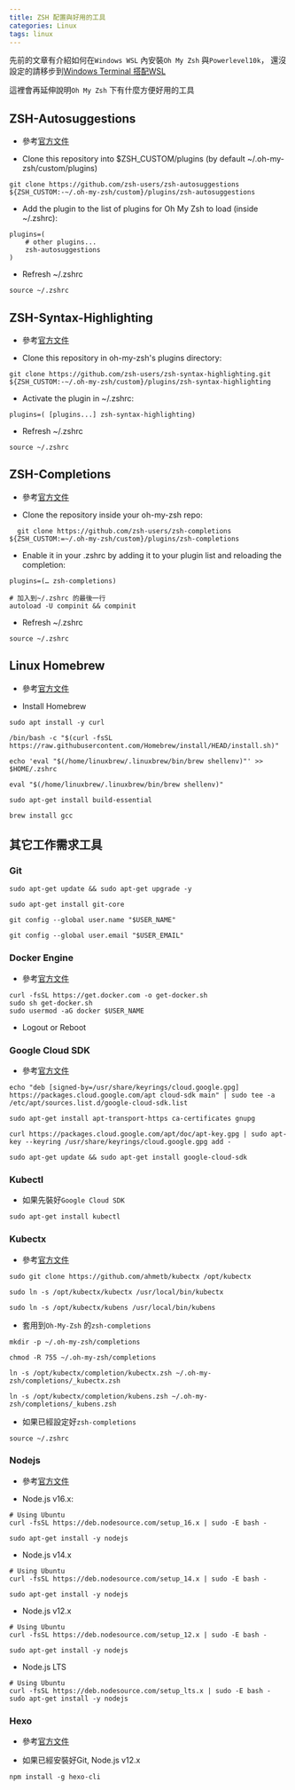 ```yaml
---
title: ZSH 配置與好用的工具
categories: Linux
tags: linux
---
```

先前的文章有介紹如何在`Windows WSL` 內安裝`Oh My Zsh` 與`Powerlevel10k`，
還沒設定的請移步到[Windows Terminal 搭配WSL](https://shoudevops.github.io/Windows/wsl-terminal/)

這裡會再延伸說明`Oh My Zsh` 下有什麼方便好用的工具

## ZSH-Autosuggestions

* 參考[官方文件](https://github.com/zsh-users/zsh-autosuggestions)

* Clone this repository into $ZSH_CUSTOM/plugins (by default ~/.oh-my-zsh/custom/plugins)

```shell
git clone https://github.com/zsh-users/zsh-autosuggestions ${ZSH_CUSTOM:-~/.oh-my-zsh/custom}/plugins/zsh-autosuggestions
```

* Add the plugin to the list of plugins for Oh My Zsh to load (inside ~/.zshrc):

```.zshrc
plugins=( 
    # other plugins...
    zsh-autosuggestions
)
```

* Refresh ~/.zshrc

```shell
source ~/.zshrc
```

## ZSH-Syntax-Highlighting

* 參考[官方文件](https://github.com/zsh-users/zsh-syntax-highlighting)

* Clone this repository in oh-my-zsh's plugins directory:

```shell
git clone https://github.com/zsh-users/zsh-syntax-highlighting.git ${ZSH_CUSTOM:-~/.oh-my-zsh/custom}/plugins/zsh-syntax-highlighting
```

* Activate the plugin in ~/.zshrc:

```.zshrc
plugins=( [plugins...] zsh-syntax-highlighting)
```

* Refresh ~/.zshrc

```shell
source ~/.zshrc
```

## ZSH-Completions

* 參考[官方文件](https://github.com/zsh-users/zsh-completions)

* Clone the repository inside your oh-my-zsh repo:

```shell
  git clone https://github.com/zsh-users/zsh-completions ${ZSH_CUSTOM:=~/.oh-my-zsh/custom}/plugins/zsh-completions
```

* Enable it in your .zshrc by adding it to your plugin list and reloading the completion:

```./zshrc
plugins=(… zsh-completions)

# 加入到~/.zshrc 的最後一行
autoload -U compinit && compinit
```

* Refresh ~/.zshrc

```shell
source ~/.zshrc
```

## Linux Homebrew

* 參考[官方文件](https://brew.sh/)

* Install Homebrew

```shell
sudo apt install -y curl

/bin/bash -c "$(curl -fsSL https://raw.githubusercontent.com/Homebrew/install/HEAD/install.sh)"

echo 'eval "$(/home/linuxbrew/.linuxbrew/bin/brew shellenv)"' >> $HOME/.zshrc

eval "$(/home/linuxbrew/.linuxbrew/bin/brew shellenv)"

sudo apt-get install build-essential

brew install gcc
```

## 其它工作需求工具

### Git

```shell
sudo apt-get update && sudo apt-get upgrade -y

sudo apt-get install git-core

git config --global user.name "$USER_NAME"

git config --global user.email "$USER_EMAIL"
```

### Docker Engine

* 參考[官方文件](https://docs.docker.com/engine/install/ubuntu/)

```shell
curl -fsSL https://get.docker.com -o get-docker.sh
sudo sh get-docker.sh
sudo usermod -aG docker $USER_NAME
```

* Logout or Reboot

### Google Cloud SDK

* 參考[官方文件](https://cloud.google.com/sdk/docs/install)

```shell
echo "deb [signed-by=/usr/share/keyrings/cloud.google.gpg] https://packages.cloud.google.com/apt cloud-sdk main" | sudo tee -a /etc/apt/sources.list.d/google-cloud-sdk.list

sudo apt-get install apt-transport-https ca-certificates gnupg

curl https://packages.cloud.google.com/apt/doc/apt-key.gpg | sudo apt-key --keyring /usr/share/keyrings/cloud.google.gpg add -

sudo apt-get update && sudo apt-get install google-cloud-sdk
```

### Kubectl

* 如果先裝好`Google Cloud SDK`

```shell
sudo apt-get install kubectl
```

### Kubectx

* 參考[官方文件](https://cloud.google.com/sdk/docs/install)

```shell
sudo git clone https://github.com/ahmetb/kubectx /opt/kubectx

sudo ln -s /opt/kubectx/kubectx /usr/local/bin/kubectx

sudo ln -s /opt/kubectx/kubens /usr/local/bin/kubens
```

* 套用到`Oh-My-Zsh` 的`zsh-completions`

```shell
mkdir -p ~/.oh-my-zsh/completions

chmod -R 755 ~/.oh-my-zsh/completions

ln -s /opt/kubectx/completion/kubectx.zsh ~/.oh-my-zsh/completions/_kubectx.zsh

ln -s /opt/kubectx/completion/kubens.zsh ~/.oh-my-zsh/completions/_kubens.zsh
```

* 如果已經設定好`zsh-completions`

```shell
source ~/.zshrc
```

### Nodejs

* 參考[官方文件](https://nodejs.org/zh-tw/download/package-manager/)

* Node.js v16.x:

```shell
# Using Ubuntu
curl -fsSL https://deb.nodesource.com/setup_16.x | sudo -E bash -

sudo apt-get install -y nodejs
```

* Node.js v14.x

```shell
# Using Ubuntu
curl -fsSL https://deb.nodesource.com/setup_14.x | sudo -E bash -

sudo apt-get install -y nodejs
```

* Node.js v12.x

```shell
# Using Ubuntu
curl -fsSL https://deb.nodesource.com/setup_12.x | sudo -E bash -

sudo apt-get install -y nodejs
```

* Node.js LTS

```shell
# Using Ubuntu
curl -fsSL https://deb.nodesource.com/setup_lts.x | sudo -E bash -
sudo apt-get install -y nodejs
```

### Hexo

* 參考[官方文件](https://hexo.io/zh-tw/docs/)

* 如果已經安裝好Git, Node.js v12.x

```shell
npm install -g hexo-cli
```
